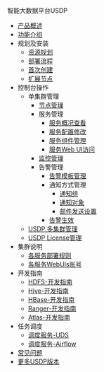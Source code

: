 <div class="sidebar_title icon_"> 智能大数据平台USDP </div>   



* [产品概述](usdpdc/1.0.x/README)
* [功能介绍](usdpdc/1.0.x/release_notes)
* 规划及安装
  * [资源规划](usdpdc/1.0.x/plan&create/deploy_plan)
  * [部署流程](usdpdc/1.0.x/plan&create/install)
  * [首次创建](usdpdc/1.0.x/plan&create/first_create)
  * [扩展节点](usdpdc/1.0.x/plan&create/add_node)
* 控制台操作
  * 单集群管理
    * [节点管理](usdpdc/1.0.x/webconsole/node)
    * 服务管理
      * [服务概况查看](usdpdc/1.0.x/webconsole/service_state)
      * [服务配置修改](usdpdc/1.0.x/webconsole/service_config)
      * [服务组件管理](usdpdc/1.0.x/webconsole/service_component)
      * [服务Web UI访问](usdpdc/1.0.x/webconsole/service_web)
    * [监控管理](usdpdc/1.0.x/webconsole/monitor)
    * 告警管理
      * [告警模板管理](usdpdc/1.0.x/webconsole/alarmTemplate)
      * 通知方式管理
        * [通知组](usdpdc/1.0.x/webconsole/alarmInform_group)
        * [通知对象](usdpdc/1.0.x/webconsole/alarmInform_object)
        * [邮件发送设置](usdpdc/1.0.x/webconsole/alarmInform_email)
      * [告警生效](usdpdc/1.0.x/webconsole/alarmTemplate_work)
  * [USDP 多集群管理](usdpdc/1.0.x/webconsole/clusters)
  * [USDP License管理](usdpdc/1.0.x/webconsole/license)
* 集群说明
  * [各服务部署规则](usdpdc/1.0.x/cluster_notes/rule)
  * [各服务WebUIs账号](usdpdc/1.0.x/cluster_notes/login)
* 开发指南
   * [HDFS-开发指南](usdpdc/1.0.x/developer/hdfs)
   * [Hive-开发指南](usdpdc/1.0.x/developer/hive)
   * [HBase-开发指南](usdpdc/1.0.x/developer/hbase)
   * [Ranger-开发指南](usdpdc/1.0.x/developer/ranger)
   * [Atlas-开发指南](usdpdc/1.0.x/developer/atlas)
* 任务调度
   * [调度服务-UDS](usdpdc/1.0.x/schedule/uds)
   * [调度服务-Airflow](usdpdc/1.0.x/schedule/airflow)
* [常见问题](usdpdc/1.0.x/FAQ)
* [更多USDP版本](/usdpdc/version_list)

